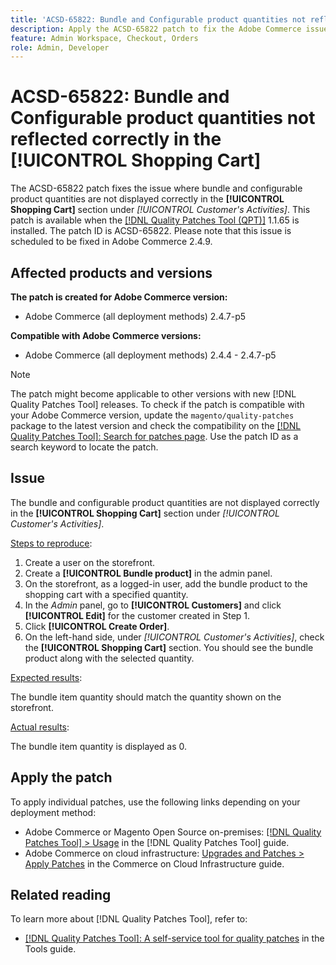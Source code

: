 ```yaml
---
title: 'ACSD-65822: Bundle and Configurable product quantities not reflected correctly in the shopping cart'
description: Apply the ACSD-65822 patch to fix the Adobe Commerce issue where the quantity appeared as 0 in the customer shopping cart section in the admin panel when adding bundle products.
feature: Admin Workspace, Checkout, Orders
role: Admin, Developer
---
```


# ACSD-65822: Bundle and Configurable product quantities not reflected correctly in the [!UICONTROL Shopping Cart]

The ACSD-65822 patch fixes the issue where bundle and configurable product quantities are not displayed correctly in the **[!UICONTROL Shopping Cart]** section under *[!UICONTROL Customer's Activities]*. This patch is available when the [[!DNL Quality Patches Tool (QPT)]](/help/tools/quality-patches-tool/quality-patches-tool-to-self-serve-quality-patches.md) 1.1.65 is installed. The patch ID is ACSD-65822. Please note that this issue is scheduled to be fixed in Adobe Commerce 2.4.9.

## Affected products and versions

**The patch is created for Adobe Commerce version:**

* Adobe Commerce (all deployment methods) 2.4.7-p5

**Compatible with Adobe Commerce versions:**

* Adobe Commerce (all deployment methods) 2.4.4 - 2.4.7-p5

>[!NOTE]
>
>The patch might become applicable to other versions with new [!DNL Quality Patches Tool] releases. To check if the patch is compatible with your Adobe Commerce version, update the `magento/quality-patches` package to the latest version and check the compatibility on the [[!DNL Quality Patches Tool]: Search for patches page](https://experienceleague.adobe.com/tools/commerce-quality-patches/index.html). Use the patch ID as a search keyword to locate the patch.

## Issue

The bundle and configurable product quantities are not displayed correctly in the **[!UICONTROL Shopping Cart]** section under *[!UICONTROL Customer's Activities]*.

<u>Steps to reproduce</u>:

1. Create a user on the storefront.
2. Create a **[!UICONTROL Bundle product]** in the admin panel.
3. On the storefront, as a logged-in user, add the bundle product to the shopping cart with a specified quantity.
4. In the *Admin* panel, go to **[!UICONTROL Customers]** and click **[!UICONTROL Edit]** for the customer created in Step 1.
5. Click **[!UICONTROL Create Order]**.
6. On the left-hand side, under *[!UICONTROL Customer's Activities]*, check the **[!UICONTROL Shopping Cart]** section. You should see the bundle product along with the selected quantity.

<u>Expected results</u>:

The bundle item quantity should match the quantity shown on the storefront.

<u>Actual results</u>:

The bundle item quantity is displayed as 0.

## Apply the patch

To apply individual patches, use the following links depending on your deployment method:

* Adobe Commerce or Magento Open Source on-premises: [[!DNL Quality Patches Tool] > Usage](/help/tools/quality-patches-tool/usage.md) in the [!DNL Quality Patches Tool] guide.
* Adobe Commerce on cloud infrastructure: [Upgrades and Patches > Apply Patches](https://experienceleague.adobe.com/docs/commerce-cloud-service/user-guide/develop/upgrade/apply-patches.html) in the Commerce on Cloud Infrastructure guide.

## Related reading

To learn more about [!DNL Quality Patches Tool], refer to:

* [[!DNL Quality Patches Tool]: A self-service tool for quality patches](/help/tools/quality-patches-tool/quality-patches-tool-to-self-serve-quality-patches.md) in the Tools guide.
